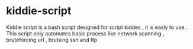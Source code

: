 # kiddie-script
Kiddie script is a bash script designed for script kiddes , it is easly to use . This script only automates basic process like network scanning , bruteforcing url , brutsing ssh and ftp 

